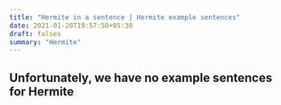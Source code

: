 ```yaml
---
title: "Hermite in a sentence | Hermite example sentences"
date: 2021-01-20T19:57:50+05:30
draft: falses
summary: "Hermite"
---
```

## Unfortunately, we have no example sentences for Hermite                 

